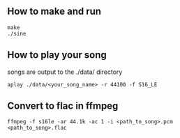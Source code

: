 ## How to make and run
```
make
./sine
```

## How to play your song
songs are output to the ./data/ directory
```
aplay ./data/<your_song_name> -r 44100 -f S16_LE
```

## Convert to flac in ffmpeg
```
ffmpeg -f s16le -ar 44.1k -ac 1 -i <path_to_song>.pcm <path_to_song>.flac
```